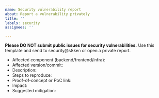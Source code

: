 ```yaml
---
name: Security vulnerability report
about: Report a vulnerability privately
title: ''
labels: security
assignees: ''

---
```


**Please DO NOT submit public issues for security vulnerabilities.** Use this template and send to security@s8ken or open a private report.

- Affected component (backend/frontend/infra):
- Affected version/commit:
- Description:
- Steps to reproduce:
- Proof-of-concept or PoC link:
- Impact:
- Suggested mitigation: